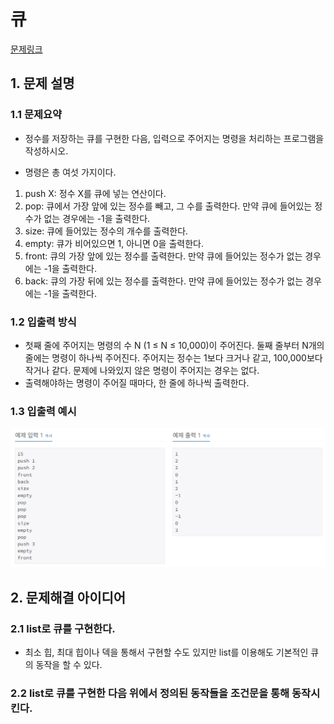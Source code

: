 # 큐
[문제링크](https://www.acmicpc.net/problem/10845)

## 1. 문제 설명

### 1.1 문제요약
- 정수를 저장하는 큐를 구현한 다음, 입력으로 주어지는 명령을 처리하는 프로그램을 작성하시오.

- 명령은 총 여섯 가지이다.

1. push X: 정수 X를 큐에 넣는 연산이다.
2. pop: 큐에서 가장 앞에 있는 정수를 빼고, 그 수를 출력한다. 만약 큐에 들어있는 정수가 없는 경우에는 -1을 출력한다.
3. size: 큐에 들어있는 정수의 개수를 출력한다.
4. empty: 큐가 비어있으면 1, 아니면 0을 출력한다.
5. front: 큐의 가장 앞에 있는 정수를 출력한다. 만약 큐에 들어있는 정수가 없는 경우에는 -1을 출력한다.
6. back: 큐의 가장 뒤에 있는 정수를 출력한다. 만약 큐에 들어있는 정수가 없는 경우에는 -1을 출력한다.

### 1.2 입출력 방식 
- 첫째 줄에 주어지는 명령의 수 N (1 ≤ N ≤ 10,000)이 주어진다. 둘째 줄부터 N개의 줄에는 명령이 하나씩 주어진다. 주어지는 정수는 1보다 크거나 같고, 100,000보다 작거나 같다. 문제에 나와있지 않은 명령이 주어지는 경우는 없다.
- 출력해야하는 명령이 주어질 때마다, 한 줄에 하나씩 출력한다.
### 1.3 입출력 예시
<img src='입출력예시.jpg'>

## 2. 문제해결 아이디어

### 2.1 list로 큐를 구현한다.
- 최소 힙, 최대 힙이나 덱을 통해서 구현할 수도 있지만 list를 이용해도 기본적인 큐의 동작을 할 수 있다. 

### 2.2 list로 큐를 구현한 다음 위에서 정의된 동작들을 조건문을 통해 동작시킨다.
